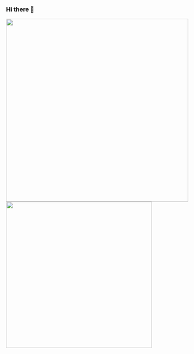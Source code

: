 ### Hi there 👋

<img src="https://github-readme-stats.vercel.app/api?username=ndrep&show_icons=true&theme=radical" width="500"/><img src="https://github-readme-stats.vercel.app/api/top-langs/?username=ndrep&theme=radical&layout=compact" width="400"/>



<!--
**ndrep/ndrep** is a ✨ _special_ ✨ repository because its `README.md` (this file) appears on your GitHub profile.

Here are some ideas to get you started:

- 🔭 I’m currently working on ...
- 🌱 I’m currently learning ...
- 👯 I’m looking to collaborate on ...
- 🤔 I’m looking for help with ...
- 💬 Ask me about ...
- 📫 How to reach me: ...
- 😄 Pronouns: ...
- ⚡ Fun fact: ...
-->
